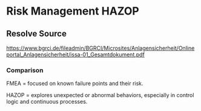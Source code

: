 # Risk Management HAZOP

## Resolve Source

https://www.bgrci.de/fileadmin/BGRCI/Microsites/Anlagensicherheit/Onlineportal_Anlagensicherheit/issa-01_Gesamtdokument.pdf

### Comparison

FMEA = focused on known failure points and their risk.

HAZOP = explores unexpected or abnormal behaviors, especially in control logic and continuous processes.
